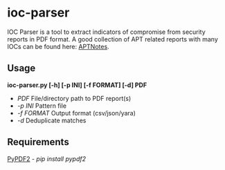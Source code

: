 # ioc-parser
IOC Parser is a tool to extract indicators of compromise from security reports in PDF format. A good collection of APT related reports with many IOCs can be found here: [APTNotes](https://github.com/kbandla/APTnotes).

## Usage
**ioc-parser.py [-h] [-p INI] [-f FORMAT] [-d] PDF**
* *PDF* File/directory path to PDF report(s)
* *-p INI* Pattern file
* *-f FORMAT* Output format (csv/json/yara)
* *-d* Deduplicate matches

## Requirements
[PyPDF2](https://github.com/mstamy2/PyPDF2) - *pip install pypdf2*
